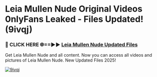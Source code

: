 # Leia Mullen Nude Original Videos 0nlyFans Leaked - Files Updated! (9ivqj)

<h3>🔴 CLICK HERE 🌐==►► <a href="https://tinyurl.com/yrmya6cz" rel="nofollow">Leia Mullen Nude Updated Files</a></h3>

Get Leia Mullen Nude and all content. Now you can access all videos and pictures of Leia Mullen Nude. New Updated Files 2025!

[![9ivqj](https://i.imgur.com/FMdXYCs.gif)](https://tinyurl.com/yrmya6cz)
